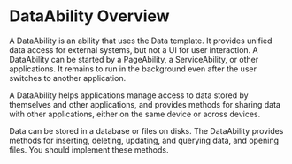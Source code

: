 # DataAbility Overview
<!--Kit: Ability Kit-->
<!--Subsystem: Ability-->
<!--Owner: @xialiangwei-->
<!--Designer: @jsjzju-->
<!--Tester: @lixueqing513-->
<!--Adviser: @huipeizi-->


A DataAbility is an ability that uses the Data template. It provides unified data access for external systems, but not a UI for user interaction. A DataAbility can be started by a PageAbility, a ServiceAbility, or other applications. It remains to run in the background even after the user switches to another application.


A DataAbility helps applications manage access to data stored by themselves and other applications, and provides methods for sharing data with other applications, either on the same device or across devices.


Data can be stored in a database or files on disks. The DataAbility provides methods for inserting, deleting, updating, and querying data, and opening files. You should implement these methods.
